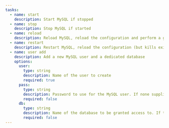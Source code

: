 ```yaml
---
tasks:
  - name: start
    description: Start MySQL if stopped
  - name: stop
    description: Stop MySQL if started
  - name: reload
    description: Reload MySQL, reload the configuration and perform a graceful restart
  - name: restart
    description: Restart MySQL, reload the configuration (but kills existing connection)
  - name: user add
    description: Add a new MySQL user and a dedicated database
    options:
      user: 
        type: string
        description: Name of the user to create
        required: true
      pass:
        type: string
        description: Password to use for the MySQL user. If none supplied a random one will be created
        required: false
      db: 
        type: string
        description: Name of the database to be granted access to. If the database doesn't exist it will be created.
        required: false
---
```

